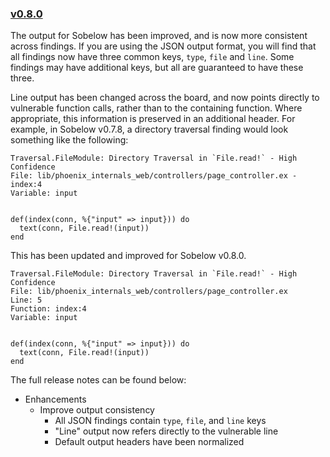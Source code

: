 ### [v0.8.0](#v080)

The output for Sobelow has been improved, and is now more consistent across findings. If 
you are using the JSON output format, you will find that all findings now have three 
common keys, `type`, `file` and `line`. Some findings may have additional keys, but all 
are guaranteed to have these three.

Line output has been changed across the board, and now points directly to vulnerable 
function calls, rather than to the containing function. Where appropriate, this information 
is preserved in an additional header. For example, in Sobelow v0.7.8, a directory traversal 
finding would look something like the following:

```
Traversal.FileModule: Directory Traversal in `File.read!` - High Confidence
File: lib/phoenix_internals_web/controllers/page_controller.ex - index:4
Variable: input


def(index(conn, %{"input" => input})) do
  text(conn, File.read!(input))
end
```

This has been updated and improved for Sobelow v0.8.0.

```
Traversal.FileModule: Directory Traversal in `File.read!` - High Confidence
File: lib/phoenix_internals_web/controllers/page_controller.ex
Line: 5
Function: index:4
Variable: input


def(index(conn, %{"input" => input})) do
  text(conn, File.read!(input))
end
```

The full release notes can be found below:

* Enhancements
  * Improve output consistency
      * All JSON findings contain `type`, `file`, and `line` keys
      * "Line" output now refers directly to the vulnerable line
      * Default output headers have been normalized
